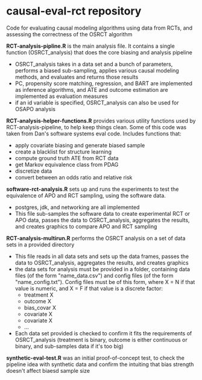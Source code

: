 # causal-eval-rct repository
Code for evaluating causal modeling algorithms using data from RCTs, and assessing the correctness of the OSRCT algorithm

**RCT-analysis-pipline.R** is the main analysis file. It contains a single function (OSRCT_analysis) that does the core biasing and analysis pipeline
* OSRCT_analysis takes in a data set and a bunch of parameters, performs a biased sub-sampling, applies various causal modeling methods, and evaluates and returns those results
* PC, propensity score matching, regression, and BART are implemented as inference algorithms, and ATE and outcome estimation are implemented as evaluation measures
* if an id variable is specified, OSRCT_analysis can also be used for OSAPO analysis

**RCT-analysis-helper-functions.R** provides various utility functions used by RCT-analysis-pipeline, to help keep things clean.  Some of this code was taken from Dan's software systems eval code.  Includes functions that:
* apply covariate biasing and generate biased sample
* create a blacklist for structure learning
* compute ground truth ATE from RCT data
* get Markov equivalence class from PDAG
* discretize data
* convert between an odds ratio and relative risk

**software-rct-analysis.R** sets up and runs the experiments to test the equivalence of APO and RCT sampling, using the software data.
* postgres, jdk, and networking are all implemented
* This file sub-samples the software data to create experimental RCT or APO data, passes the data to OSRCT_analysis, aggregates the results, and creates graphics to compare APO and RCT sampling

**RCT-analysis-multirun.R** performs the OSRCT analysis on a set of data sets in a provided directory
* This file reads in all data sets and sets up the data frames, passes the data to OSRCT_analysis, aggregates the results, and creates graphics
* the data sets for analysis must be provided in a folder, containing data files (of the form "name_data.csv") and config files (of the form "name_config.txt").  Config files must be of this form, where X = N if that value is numeric, and X = F if that value is a discrete factor:
	* treatment X
	* outcome X
	* bias_covar X
	* covariate X
	* covariate X
	* ...
* Each data set provided is checked to confirm it fits the requirements of OSRCT_analysis (treatment is binary, outcome is either continuous or binary, and sub-samples data if it's too big)

**synthetic-eval-test.R** was an initial proof-of-concept test, to check the pipeline idea with synthetic data and confirm the intuiting that bias strength doesn't affect biaesd sample size

